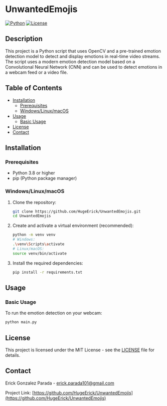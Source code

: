 # UnwantedEmojis

[![Python](https://img.shields.io/badge/Python-3.8%2B-blue)](https://www.python.org/)
[![License](https://img.shields.io/badge/License-MIT-green)](LICENSE)

## Description

This project is a Python script that uses OpenCV and a pre-trained emotion detection model to detect and display emotions in real-time video streams. The script uses a modern emotion detection model based on a Convolutional Neural Network (CNN) and can be used to detect emotions in a webcam feed or a video file.

## Table of Contents

- [Installation](#installation)
  - [Prerequisites](#prerequisites)
  - [Windows/Linux/macOS](#windowslinuxmacos)
- [Usage](#usage)
  - [Basic Usage](#basic-usage)
- [License](#license)
- [Contact](#contact)

## Installation

### Prerequisites

- Python 3.8 or higher
- pip (Python package manager)

### Windows/Linux/macOS

1. Clone the repository:

   ```bash
   git clone https://github.com/HugeErick/UnwantedEmojis.git
   cd UnwantedEmojis
   ```

2. Create and activate a virtual environment (recommended):

   ```bash
   python -m venv venv
   # Windows:
   .\venv\Scripts\activate
   # Linux/macOS:
   source venv/bin/activate
   ```

3. Install the required dependencies:

   ```bash
   pip install -r requirements.txt
   ```

## Usage

### Basic Usage

To run the emotion detection on your webcam:

```bash
python main.py
```

## License

This project is licensed under the MIT License - see the [LICENSE](LICENSE) file for details.

## Contact

Erick Gonzalez Parada - <erick.parada101@gmail.com>

Project Link: [https://github.com/HugeErick/UnwantedEmojis](https://github.com/HugeErick/UnwantedEmojis)
